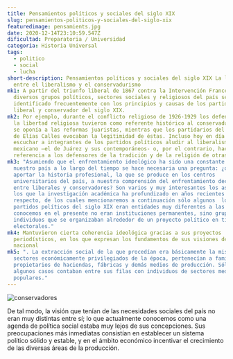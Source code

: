 ```yaml
---
title: Pensamientos políticos y sociales del siglo XIX
slug: pensamientos-politicos-y-sociales-del-siglo-xix
featuredimage: pensamients.jpg
date: 2020-12-14T23:10:59.547Z
dificultad: Preparatoria / Universidad
categoria: Historia Universal
tags:
  - politico
  - social
  - lucha
short-description: Pensamientos políticos y sociales del siglo XIX La lucha
  entre el liberalismo y el conservadurismo
mk1: A partir del triunfo liberal de 1867 contra la Intervención Francesa,
  diversos grupos políticos, sectores sociales y religiosos del país se han
  identificado frecuentemente con los principios y causas de los partidos
  liberal y conservador del siglo XIX.
mk2: Por ejemplo, durante el conflicto religioso de 1926-1929 los defensores de
  la libertad religiosa tuvieron como referente histórico al conservadurismo que
  se oponía a las reformas juaristas, mientras que los partidarios del proyecto
  de Elías Calles evocaban la legitimidad de éstas. Incluso hoy en día podemos
  escuchar a integrantes de los partidos políticos aludir al liberalismo clásico
  mexicano –el de Juárez y sus contemporáneos- o, por el contrario, hacer alguna
  referencia a los defensores de la tradición y de la religión de otras épocas.
mk3: "Asumiendo que el enfrentamiento ideológico ha sido una constante en
  nuestro país a lo largo del tiempo se hace necesaria una pregunta: ¿qué puede
  aportar la historia profesional, la que se produce en los centros
  universitarios del país, a nuestra comprensión del enfrentamiento decimonónico
  entre liberales y conservadores? Son varios y muy interesantes los aspectos en
  los que la investigación académica ha profundizado en años recientes al
  respecto, de los cuales mencionaremos a continuación sólo algunos  los
  partidos políticos del siglo XIX eran entidades muy diferentes a las que
  conocemos en el presente no eran instituciones permanentes, sino grupos de
  individuos que se organizaban alrededor de un proyecto político en tiempos
  electorales."
mk4: Mantuvieron cierta coherencia ideológica gracias a sus proyectos
  periodísticos, en los que expresan los fundamentos de sus visiones de la vida
  nacional
mk5: ". La extracción social de la que procedían era básicamente la misma: los
  sectores económicamente privilegiados de la época, pertenecían a familias de
  propietarios de haciendas, fábricas y demás medios de producción. Sólo en
  algunos casos contaban entre sus filas con individuos de sectores medios o
  populares."
---
```



![conservadores](/assets/consevadores.jpg "conservadores")

De tal modo, la visión que tenían de las necesidades sociales del país no eran muy distintas entre sí; lo que actualmente conocemos como una agenda de política social estaba muy lejos de sus concepciones. Sus preocupaciones más inmediatas consistían en establecer un sistema político sólido y estable, y en el ámbito económico incentivar el crecimiento de las diversas áreas de la producción.